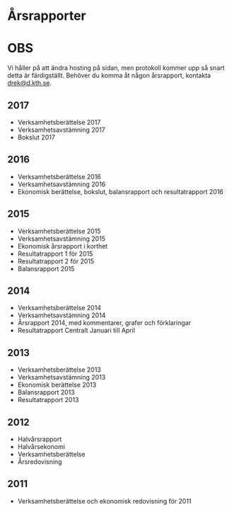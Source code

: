 Årsrapporter
============

# OBS
Vi håller på att ändra hosting på sidan, men protokoll kommer upp så snart detta är färdigställt. Behöver du komma åt någon årsrapport, kontakta drek@d.kth.se.

## 2017
-   Verksamhetsberättelse 2017
-   Verksamhetsavstämning 2017
-   Bokslut 2017


## 2016
-   Verksamhetsberättelse 2016
-   Verksamhetsavstämning 2016
-   Ekonomisk berättelse, bokslut, balansrapport och resultatrapport 2016

## 2015
-   Verksamhetsberättelse 2015
-   Verksamhetsavstämning 2015
-   Ekonomisk årsrapport i korthet
-   Resultatrapport 1 för 2015
-   Resultatrapport 2 för 2015
-   Balansrapport 2015

## 2014
-   Verksamhetsberättelse 2014
-   Verksamhetsavstämning 2014
-   Årsrapport 2014, med kommentarer, grafer och förklaringar
-   Resultatrapport Centralt Januari till April

## 2013
-   Verksamhetsberättelse 2013
-   Verksamhetsavstämning 2013
-   Ekonomisk berättelse 2013
-   Balansrapport 2013
-   Resultatrapport 2013

## 2012
-   Halvårsrapport
-   Halvårsekonomi
-   Verksamhetsberättelse
-   Årsredovisning

## 2011
-   Verksamhetsberättelse och ekonomisk redovisning för 2011

